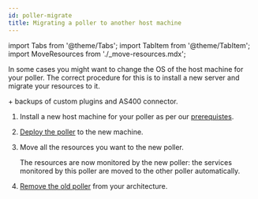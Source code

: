 ```yaml
---
id: poller-migrate
title: Migrating a poller to another host machine
---
```


import Tabs from '@theme/Tabs';
import TabItem from '@theme/TabItem';
import MoveResources from './_move-resources.mdx';

In some cases you might want to change the OS of the host machine for your poller. The correct procedure for this is to install a new server and migrate your resources to it.

\+ backups of custom plugins and AS400 connector.

1. Install a new host machine for your poller as per our [prerequistes](prerequisites.md).
2. [Deploy the poller](deploy-poller.md) to the new machine.
3. Move all the resources you want to the new poller.

   <MoveResources />

   The resources are now monitored by the new poller: the services monitored by this poller are moved to the other poller automatically.

5. [Remove the old poller](poller-remove.md) from your architecture.
